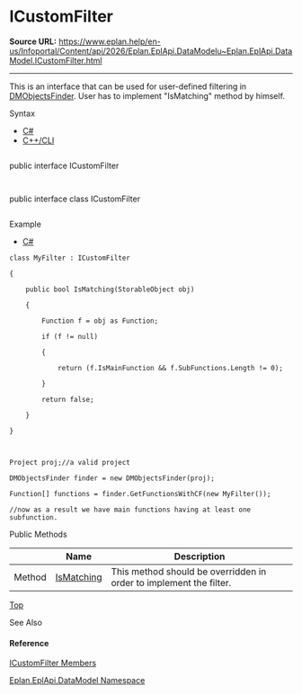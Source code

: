 # ICustomFilter

**Source URL:** https://www.eplan.help/en-us/Infoportal/Content/api/2026/Eplan.EplApi.DataModelu~Eplan.EplApi.DataModel.ICustomFilter.html

---

This is an interface that can be used for user-defined filtering in [DMObjectsFinder](Eplan.EplApi.DataModelu~Eplan.EplApi.DataModel.DMObjectsFinder.html). User has to implement "IsMatching" method by himself.

Syntax

- [C#](#i-syntax-CS)
- [C++/CLI](#i-syntax-CPP2005)

```
```
public interface ICustomFilter
```
```

```
```
public interface class ICustomFilter
```
```

Example

- [C#](#i-tab-content-495f54cf-3889-4d92-a725-494de3103847)

```
class MyFilter : ICustomFilter
{
	public bool IsMatching(StorableObject obj)
	{
		Function f = obj as Function;
		if (f != null)
		{
			return (f.IsMainFunction && f.SubFunctions.Length != 0);
		}
		return false;
	}
}

Project proj;//a valid project
DMObjectsFinder finder = new DMObjectsFinder(proj);
Function[] functions = finder.GetFunctionsWithCF(new MyFilter());
//now as a result we have main functions having at least one subfunction.
```





Public Methods

|  | Name | Description |
| --- | --- | --- |
| Method | [IsMatching](Eplan.EplApi.DataModelu~Eplan.EplApi.DataModel.ICustomFilter~IsMatching.html) | This method should be overridden in order to implement the filter. |

[Top](#top)




See Also

#### Reference

[ICustomFilter Members](Eplan.EplApi.DataModelu~Eplan.EplApi.DataModel.ICustomFilter_members.html)
  
[Eplan.EplApi.DataModel Namespace](Eplan.EplApi.DataModelu~Eplan.EplApi.DataModel_namespace.html)